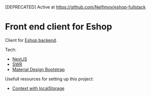 [DEPRECATED] Active at https://github.com/Nelfimov/eshop-fullstack

# Front end client for Eshop

Client for [Eshop backend](https://github.com/Nelfimov/eshop-2.0).

Tech:

- [NextJS](https://nextjs.org/)
- [SWR](https://swr.vercel.app/)
- [Material Design Bootstrap](https://mdbootstrap.com/)

Usefull resources for setting up this project:

- [Context with localStorage](https://medium.com/geekculture/how-to-use-context-usereducer-and-localstorage-in-next-js-cc7bc925d3f2)
